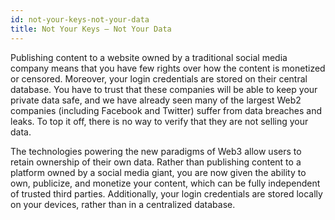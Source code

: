 ```yaml
---
id: not-your-keys-not-your-data
title: Not Your Keys – Not Your Data
---
```


Publishing content to a website owned by a traditional social media company means that you
have few rights over how the content is monetized or censored. Moreover, your login
credentials are stored on their central database. You have to trust that these companies will be
able to keep your private data safe, and we have already seen many of the largest 
Web2 companies (including Facebook and Twitter) suffer from data breaches and leaks. 
To top it off, there is no way to verify that they are not selling your data.

The technologies powering the new paradigms of Web3 allow users to retain ownership of their
own data. Rather than publishing content to a platform owned by a social media giant, you are
now given the ability to own, publicize, and monetize your content, which can be fully independent of
trusted third parties. Additionally, your login credentials are stored locally on your devices, rather than in a
centralized database.
